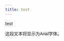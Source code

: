 ```yaml
---
title: test
---
```


test
<style>
.custom-font {
    font-family: 'Arial', sans-serif;
}
</style>

<span class="custom-font">这段文本将显示为Arial字体。</span>


